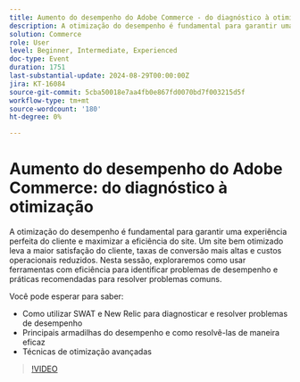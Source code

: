 ```yaml
---
title: Aumento do desempenho do Adobe Commerce - do diagnóstico à otimização
description: A otimização do desempenho é fundamental para garantir uma experiência perfeita do cliente e maximizar a eficiência do site. Um site bem otimizado leva a maior satisfação do cliente, taxas de conversão mais altas e custos operacionais reduzidos. Nesta sessão, exploraremos como usar ferramentas com eficiência para identificar problemas de desempenho e práticas recomendadas para resolver problemas comuns. Você pode esperar aprender - Como utilizar a SWAT e o New Relic para diagnosticar e resolver problemas de desempenho Principais armadilhas no desempenho e como resolvê-las de maneira eficaz Técnicas de otimização avançadas
solution: Commerce
role: User
level: Beginner, Intermediate, Experienced
doc-type: Event
duration: 1751
last-substantial-update: 2024-08-29T00:00:00Z
jira: KT-16084
source-git-commit: 5cba50018e7aa4fb0e867fd0070bd7f003215d5f
workflow-type: tm+mt
source-wordcount: '180'
ht-degree: 0%

---
```



# Aumento do desempenho do Adobe Commerce: do diagnóstico à otimização

A otimização do desempenho é fundamental para garantir uma experiência perfeita do cliente e maximizar a eficiência do site. Um site bem otimizado leva a maior satisfação do cliente, taxas de conversão mais altas e custos operacionais reduzidos. Nesta sessão, exploraremos como usar ferramentas com eficiência para identificar problemas de desempenho e práticas recomendadas para resolver problemas comuns.

Você pode esperar para saber:

* Como utilizar SWAT e New Relic para diagnosticar e resolver problemas de desempenho
* Principais armadilhas do desempenho e como resolvê-las de maneira eficaz
* Técnicas de otimização avançadas

>[!VIDEO](https://video.tv.adobe.com/v/3433148/?learn=on)
